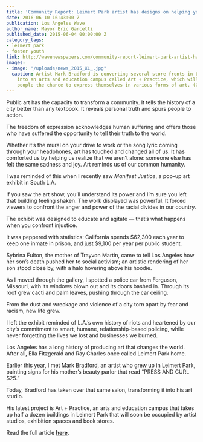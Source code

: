 ```yaml
---
title: 'Community Report: Leimert Park artist has designs on helping young people'
date: 2016-06-10 16:43:00 Z
publication: Los Angeles Wave
author_name: Mayor Eric Garcetti
published_date: 2015-06-04 00:00:00 Z
category_tags:
- leimert park
- foster youth
link: http://wavenewspapers.com/community-report-leimert-park-artist-has-designs-on-helping-young-people/
images:
- image: "/uploads/news_2015_XL_.jpg"
  caption: Artist Mark Bradford is converting several store fronts in Leimert Park
    into an arts and education campus called Art + Practice, which will give young
    people the chance to express themselves in various forms of art. (Courtesy photo)
---
```


Public art has the capacity to transform a community. It tells the history of a city better than any textbook. It reveals personal truth and spurs people to action.

The freedom of expression acknowledges human suffering and offers those who have suffered the opportunity to tell their truth to the world.

Whether it’s the mural on your drive to work or the song lyric coming through your headphones, art has touched and changed all of us. It has comforted us by helping us realize that we aren’t alone: someone else has felt the same sadness and joy. Art reminds us of our common humanity.

I was reminded of this when I recently saw _Manifest Justice_, a pop-up art exhibit in South L.A.

If you saw the art show, you’ll understand its power and I’m sure you left that building feeling shaken. The work displayed was powerful. It forced viewers to confront the anger and power of the racial divides in our country.

The exhibit was designed to educate and agitate — that’s what happens when you confront injustice.

It was peppered with statistics: California spends $62,300 each year to keep one inmate in prison, and just $9,100 per year per public student.

Sybrina Fulton, the mother of Trayvon Martin, came to tell Los Angeles how her son’s death pushed her to social activism; an artistic rendering of her son stood close by, with a halo hovering above his hoodie.

As I moved through the gallery, I spotted a police car from Ferguson, Missouri, with its windows blown out and its doors bashed in. Through its roof grew cacti and palm leaves, pushing through the car ceiling.

From the dust and wreckage and violence of a city torn apart by fear and racism, new life grew.

I left the exhibit reminded of L.A.’s own history of riots and heartened by our city’s commitment to smart, humane, relationship-based policing, while never forgetting the lives we lost and businesses we burned.

Los Angeles has a long history of producing art that changes the world. After all, Ella Fitzgerald and Ray Charles once called Leimert Park home.

Earlier this year, I met Mark Bradford, an artist who grew up in Leimert Park, painting signs for his mother’s beauty parlor that read “PRESS AND CURL $25.”

Today, Bradford has taken over that same salon, transforming it into his art studio.

His latest project is Art + Practice, an arts and education campus that takes up half a dozen buildings in Leimert Park that will soon be occupied by artist studios, exhibition spaces and book stores.

Read the full article **[here](http://wavenewspapers.com/community-report-leimert-park-artist-has-designs-on-helping-young-people/)**.